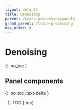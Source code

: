 ```yaml
---
layout: default
title: Denoising
parent: /trace-processing/panels
grand_parent: /trace-processing
nav_order: 8
---
```


# Denoising
{: .no_toc }

## Panel components
{: .no_toc .text-delta }

1. TOC
{:toc}



